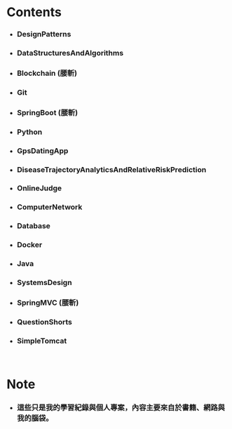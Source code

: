 Contents
=====
* ### DesignPatterns
* ### DataStructuresAndAlgorithms
* ### Blockchain (腰斬)
* ### Git
* ### SpringBoot (腰斬)
* ### Python
* ### GpsDatingApp
* ### DiseaseTrajectoryAnalyticsAndRelativeRiskPrediction
* ### OnlineJudge
* ### ComputerNetwork
* ### Database
* ### Docker
* ### Java
* ### SystemsDesign
* ### SpringMVC (腰斬)
* ### QuestionShorts
* ### SimpleTomcat
<br />

Note
=====
* ### 這些只是我的學習紀錄與個人專案，內容主要來自於書籍、網路與我的腦袋。
<br />
